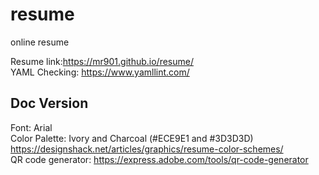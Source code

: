 # resume  
online resume  
  
Resume link:https://mr901.github.io/resume/  
YAML Checking: https://www.yamllint.com/  
  
  
## Doc Version  
Font: Arial  
Color Palette: Ivory and Charcoal (#ECE9E1 and #3D3D3D)  
https://designshack.net/articles/graphics/resume-color-schemes/  
QR code generator: https://express.adobe.com/tools/qr-code-generator  
  